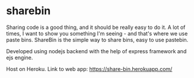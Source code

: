# sharebin
Sharing code is a good thing, and it should be  really easy to do it.  A lot of times, I want to show you something I'm seeing - and that's where we  use paste bins.  ShareBin is the simple way to share bins, easy to use pastebin.

Developed using nodejs backend with the help of express framework and ejs engine.

Host on Heroku.
Link to web app: https://share-bin.herokuapp.com/
